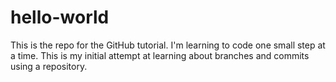 # hello-world
This is the repo for the GitHub tutorial.
I'm learning to code one small step at a time.  This is my initial attempt at learning about branches and commits using a repository.  
